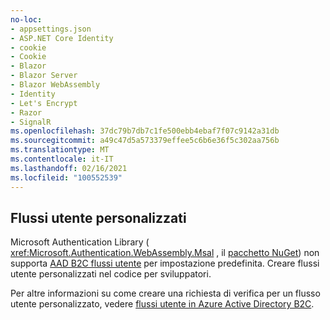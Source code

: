 ```yaml
---
no-loc:
- appsettings.json
- ASP.NET Core Identity
- cookie
- Cookie
- Blazor
- Blazor Server
- Blazor WebAssembly
- Identity
- Let's Encrypt
- Razor
- SignalR
ms.openlocfilehash: 37dc79b7db7c1fe500ebb4ebaf7f07c9142a31db
ms.sourcegitcommit: a49c47d5a573379effee5c6b6e36f5c302aa756b
ms.translationtype: MT
ms.contentlocale: it-IT
ms.lasthandoff: 02/16/2021
ms.locfileid: "100552539"
---
```

## <a name="custom-user-flows"></a>Flussi utente personalizzati

Microsoft Authentication Library ( <xref:Microsoft.Authentication.WebAssembly.Msal> , il [pacchetto NuGet](https://www.nuget.org/packages/Microsoft.Authentication.WebAssembly.Msal/)) non supporta [AAD B2C flussi utente](/azure/active-directory-b2c/user-flow-overview) per impostazione predefinita. Creare flussi utente personalizzati nel codice per sviluppatori.

Per altre informazioni su come creare una richiesta di verifica per un flusso utente personalizzato, vedere [flussi utente in Azure Active Directory B2C](/azure/active-directory-b2c/user-flow-overview).
